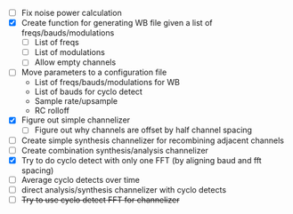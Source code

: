 - [ ] Fix noise power calculation
- [X] Create function for generating WB file given a list of freqs/bauds/modulations
    - [ ] List of freqs
    - [ ] List of modulations
    - [ ] Allow empty channels
- [ ] Move parameters to a configuration file
    - List of freqs/bauds/modulations for WB
    - List of bauds for cyclo detect
    - Sample rate/upsample
    - RC rolloff
- [X] Figure out simple channelizer
    - [ ] Figure out why channels are offset by half channel spacing
- [ ] Create simple synthesis channelizer for recombining adjacent channels
- [ ] Create combination synthesis/analysis channelizer
- [X] Try to do cyclo detect with only one FFT (by aligning baud and fft spacing)
- [ ] Average cyclo detects over time
- [ ] direct analysis/synthesis channelizer with cyclo detects
- [ ] ~~Try to use cyclo detect FFT for channelizer~~
